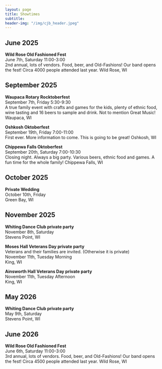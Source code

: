 ```yaml
---
layout: page
title: Showtimes
subtitle: 
header-img: "/img/cjb_header.jpeg"
---
```


## June 2025  

**Wild Rose Old Fashioned Fest**  
June 7th, Saturday 11:00-3:00  
2nd annual, lots of vendors. Food, beer, and Old-Fashions! Our band opens the fest! Circa 4000 people attended last year. Wild Rose, WI

## September 2025

**Waupaca Rotary Rocktoberfest**  
September 7th, Friday 5:30-9:30  
A true family event with crafts and games for the kids, plenty of ethnic food, wine tasting and 16 beers to sample and drink. Not to mention Great Music! Waupaca, WI

**Oshkosh Oktoberfest**  
September 19th, Friday 7:00-11:00  
First ever. More information to come. This is going to be great! Oshkosh, WI

**Chippewa Falls Oktoberfest**  
September 20th, Saturday 7:00-10:30  
Closing night. Always a big party. Various beers, ethnic food and games. A fun time for the whole family! Chippewa Falls, WI

## October 2025

**Private Wedding**  
October 10th, Friday  
Green Bay, WI

## November 2025

**Whiting Dance Club private party**  
November 8th, Saturday  
Stevens Point, WI

**Moses Hall Veterans Day private party**  
Veterans and their families are invited. (Otherwise it is private)  
November 11th, Tuesday Morning  
King, WI

**Ainsworth Hall Veterans Day private party**  
November 11th, Tuesday Afternoon  
King, WI

## May 2026

**Whiting Dance Club private party**  
May 9th, Saturday  
Stevens Point, WI

## June 2026

**Wild Rose Old Fashioned Fest**  
June 6th, Saturday 11:00-3:00  
3rd annual, lots of vendors. Food, beer, and Old-Fashions! Our band opens the fest! Circa 4500 people attended last year. Wild Rose, WI
